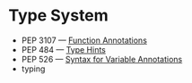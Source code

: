 # Type System

- PEP 3107 — [Function Annotations](https://www.python.org/dev/peps/pep-3107/)
- PEP 484 — [Type Hints](https://www.python.org/dev/peps/pep-0484/)
- PEP 526 — [Syntax for Variable Annotations](https://www.python.org/dev/peps/pep-0526/)
- typing